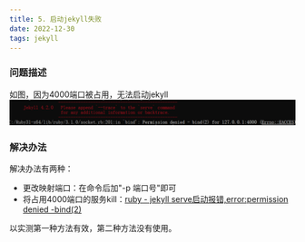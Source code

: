 ```yaml
---
title: 5. 启动jekyll失败
date: 2022-12-30
tags: jekyll
---
```


### 问题描述
如图，因为4000端口被占用，无法启动jekyll
![](/assets/images/jekyll端口被占用.png)

### 解决办法
解决办法有两种：
- 更改映射端口：在命令后加"-p 端口号"即可
- 将占用4000端口的服务kill：[ruby - jekyll serve启动报错,error:permission denied -bind(2)](https://segmentfault.com/q/1010000010483290/a-1020000010487387)

以实测第一种方法有效，第二种方法没有使用。